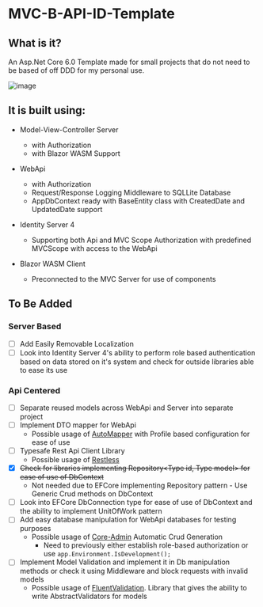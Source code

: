 # MVC-B-API-ID-Template
 
## What is it?

An Asp.Net Core 6.0 Template made for small projects that do not need to be based of off DDD for my personal use.

![image](https://user-images.githubusercontent.com/49447848/189417096-97ca0eae-018f-4a88-a026-d2d63c66aa32.png)

## It is built using:
- Model-View-Controller Server
  - with Authorization
  - with Blazor WASM Support

- WebApi 
  - with Authorization
  - Request/Response Logging Middleware to SQLLite Database
  - AppDbContext ready with BaseEntity class with CreatedDate and UpdatedDate support

- Identity Server 4
  - Supporting both Api and MVC Scope Authorization with predefined MVCScope with access to the WebApi

- Blazor WASM Client
  - Preconnected to the MVC Server for use of components
    

## To Be Added

  ### Server Based
  - [ ] Add Easily Removable Localization
  - [ ] Look into Identity Server 4's ability to perform role based authentication based on data stored on it's system and check for outside libraries able to ease its use

  ### Api Centered
- [ ] Separate reused models across WebApi and Server into separate project 
- [ ] Implement DTO mapper for WebApi
  - Possible usage of [AutoMapper](https://docs.automapper.org/en/stable/Getting-started.html) with Profile based configuration for ease of use
- [ ] Typesafe Rest Api Client Library
  - Possible usage of [Restless](https://github.com/letsar/RestLess, "Compilation Time Generated Rest Api Client Library") 
- [x] ~~Check for libraries implementing Repository<Type id, Type model> for ease of use of DbContext~~
  - Not needed due to EFCore implementing Repository pattern - Use Generic Crud methods on DbContext
- [ ] Look into EFCore DbConnection type for ease of use of DbContext and the ability to implement UnitOfWork pattern
- [ ] Add easy database manipulation for WebApi databases for testing purposes
  - Possible usage of [Core-Admin](https://github.com/edandersen/core-admin) Automatic Crud Generation
    - Need to previously either establish role-based authorization or use `app.Environment.IsDevelopment();`
- [ ] Implement Model Validation and implement it in Db manipulation methods or check it using Middleware and block requests with invalid models
  - Possible usage of [FluentValidation](https://github.com/FluentValidation/FluentValidation). Library that gives the ability to write AbstractValidators for models 

